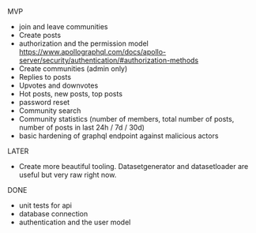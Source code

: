 MVP

- join and leave communities
- Create posts
- authorization and the permission model https://www.apollographql.com/docs/apollo-server/security/authentication/#authorization-methods
- Create communities (admin only)
- Replies to posts
- Upvotes and downvotes
- Hot posts, new posts, top posts
- password reset
- Community search
- Community statistics (number of members, total number of posts, number of posts in last 24h / 7d / 30d)
- basic hardening of graphql endpoint against malicious actors

LATER

- Create more beautiful tooling. Datasetgenerator and datasetloader are useful but very raw right now.

DONE

- unit tests for api
- database connection
- authentication and the user model
